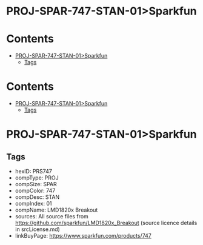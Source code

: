 
PROJ-SPAR-747-STAN-01>Sparkfun
==============================

Contents
========

* [PROJ-SPAR-747-STAN-01>Sparkfun](#proj-spar-747-stan-01sparkfun)
	* [Tags](#tags)

Contents
========

* [PROJ-SPAR-747-STAN-01>Sparkfun](#proj-spar-747-stan-01sparkfun)
	* [Tags](#tags)

# PROJ-SPAR-747-STAN-01>Sparkfun

## Tags

- hexID: PRS747
- oompType: PROJ
- oompSize: SPAR
- oompColor: 747
- oompDesc: STAN
- oompIndex: 01
- oompName: LMD1820x Breakout
- sources: All source files from https://github.com/sparkfun/LMD1820x_Breakout (source licence details in srcLicense.md)
- linkBuyPage: https://www.sparkfun.com/products/747
